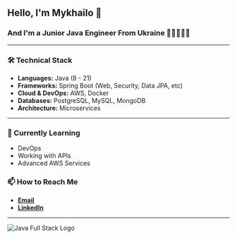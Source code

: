 ## Hello, I'm Mykhailo 👋
### And I'm a Junior Java Engineer From Ukraine 👨🏻‍💻🇺🇦

---

### 🛠 Technical Stack

- **Languages:** Java (8 - 21)
- **Frameworks:** Spring Boot (Web, Security, Data JPA, etc)
- **Cloud & DevOps:** AWS, Docker
- **Databases:** PostgreSQL, MySQL, MongoDB
- **Architecture:** Microservices

---

### 🌱 Currently Learning
- DevOps
- Working with APIs
- Advanced AWS Services

### 📫 How to Reach Me
- **[Email](mailto:mykhailo.kuryk.dev@gmail.com)**
- **[LinkedIn](https://www.linkedin.com/in/mykhailo-kuryk-9ba399267/)**

---

![Java Full Stack Logo](https://img1.wallspic.com/previews/8/8/2/3/6/163288/163288-logo_java_full_stack-java-programming_language-javascript-standing-x750.jpg)
